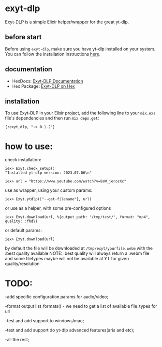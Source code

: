 # exyt-dlp

Exyt-DLP is a simple Elixir helper/wrapper for the great [yt-dlp](https://github.com/yt-dlp/yt-dlp).

## before start

Before using `exyt-dlp`, make sure you have yt-dlp installed on your system. You can follow the installation instructions [here](https://github.com/yt-dlp/yt-dlp/wiki/Installation).

## documentation

- HexDocs: [Exyt-DLP Documentation](https://hexdocs.pm/exyt_dlp/Exyt.html#content)
- Hex Package: [Exyt-DLP on Hex](https://hex.pm/packages/exyt_dlp)

## installation

To use Exyt-DLP in your Elixir project, add the following line to your `mix.exs` file's dependencies and then run `mix deps.get`:

`{:exyt_dlp, "~> 0.1.2"}`

# how to use:  
  
check installation: 
 
`iex> Exyt.check_setup()`  
`"Installed yt-dlp version: 2023.07.06\n"`  

`iex> url = "https://www.youtube.com/watch?v=BaW_jenozKc"`

use as wrapper, using your custom params:

`iex> Exyt.ytdlp(["--get-filename"], url)`

or use as a helper, with some pre-configured options

`iex> Exyt.download(url, %{output_path: "/tmp/test/", format: "mp4", quality: :fhd})`

or default params:

`iex> Exyt.download(url)`

by default the file will be downloaded at `/tmp/exyt/yourfile.webm` with the :best quality available
NOTE: :best quality will always return a .webm file and some filetypes maybe will not be available at YT for given quality/resolution



# TODO:

-add specific configuration params for audio/video;

-format output list_formats() - we need to get a list of available file_types for url

-test and add support to windows/mac;  

-test and add support do yt-dlp advanced features(aria and etc);

-all the rest;




